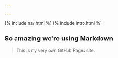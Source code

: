 ```yaml
---

---
```


{% include nav.html %}
{% include intro.html %}

## So amazing we're using Markdown
  
> This is my very own GitHub Pages site.


